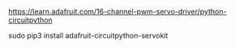 https://learn.adafruit.com/16-channel-pwm-servo-driver/python-circuitpython

sudo pip3 install adafruit-circuitpython-servokit